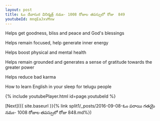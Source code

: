 ```yaml
---
layout: post
title: ఓం దేవాసుర వినిర్మత్ర్ నమః- 1008 రోజుల తపస్సులో రోజు  849
youtubeId: mnqEaJxvMxw
---
```

 
 
Helps get goodness, bliss and peace and God's blessings
 
Helps remain focused, help generate inner energy 
 
Helps boost physical and mental health 
 
Helps remain grounded and generates a sense of gratitude towards the greater power 
 
Helps reduce bad karma
 
How to learn English in your sleep for telugu people
 
 
 
 


{% include youtubePlayer.html id=page.youtubeId %}
 
[Next]({{ site.baseurl }}{% link split1/_posts/2016-09-08-ఓం పరాయి గతయై నమః- 1008 రోజుల తపస్సులో రోజు  848.md%})
 
